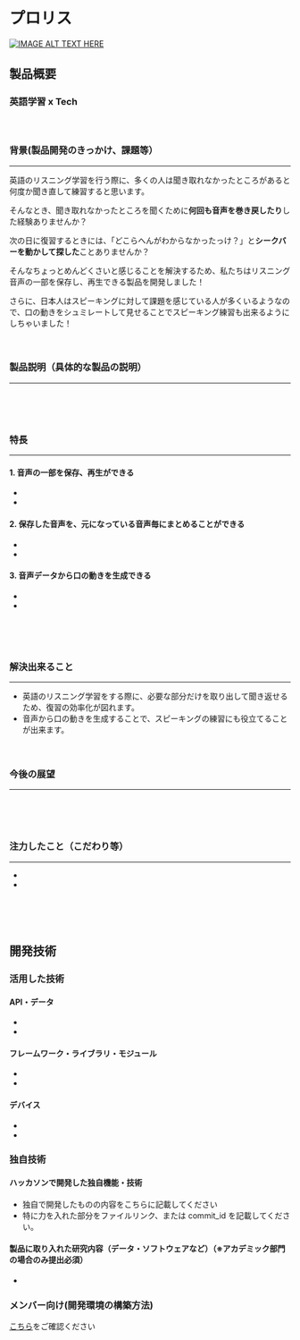# プロリス

[![IMAGE ALT TEXT HERE](https://jphacks.com/wp-content/uploads/2022/08/JPHACKS2022_ogp.jpg)](https://www.youtube.com/watch?v=LUPQFB4QyVo)

## 製品概要

### 英語学習 x Tech <br/><br/><br/>

### 背景(製品開発のきっかけ、課題等）
___
英語のリスニング学習を行う際に、多くの人は聞き取れなかったところがあると何度か聞き直して練習すると思います。

そんなとき、聞き取れなかったところを聞くために**何回も音声を巻き戻したり**した経験ありませんか？

次の日に復習するときには、「どこらへんがわからなかったっけ？」と**シークバーを動かして探した**ことありませんか？

そんなちょっとめんどくさいと感じることを解決するため、私たちはリスニング音声の一部を保存し、再生できる製品を開発しました！

さらに、日本人はスピーキングに対して課題を感じている人が多くいるようなので、口の動きをシュミレートして見せることでスピーキング練習も出来るようにしちゃいました！<br/><br/><br/>

### 製品説明（具体的な製品の説明）
___

<br/><br/><br/>

### 特長
___


#### 1. 音声の一部を保存、再生ができる
-
-

#### 2. 保存した音声を、元になっている音声毎にまとめることができる
-
-

#### 3. 音声データから口の動きを生成できる
-
-
<br/><br/><br/>

### 解決出来ること
___
- 英語のリスニング学習をする際に、必要な部分だけを取り出して聞き返せるため、復習の効率化が図れます。
- 音声から口の動きを生成することで、スピーキングの練習にも役立てることが出来ます。<br/><br/><br/>

### 今後の展望
___
<br/><br/><br/>

### 注力したこと（こだわり等）
___

-
-
<br/><br/><br/>

## 開発技術

### 活用した技術

#### API・データ

-
-

#### フレームワーク・ライブラリ・モジュール

-
-

#### デバイス

-
-

### 独自技術

#### ハッカソンで開発した独自機能・技術

- 独自で開発したものの内容をこちらに記載してください
- 特に力を入れた部分をファイルリンク、または commit_id を記載してください。

#### 製品に取り入れた研究内容（データ・ソフトウェアなど）（※アカデミック部門の場合のみ提出必須）

-

### メンバー向け(開発環境の構築方法)
[こちら](./DEVELOPMENT.md)をご確認ください
